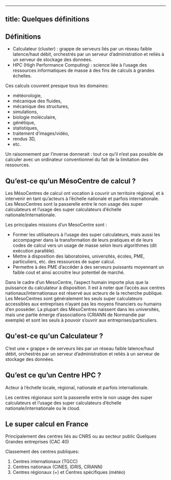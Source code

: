 
---
title: Quelques définitions
---

## Définitions

- Calculateur (cluster) : grappe de serveurs liés par un réseau faible latence/haut débit, orchestrés par un serveur d’administration et reliés à un serveur de stockage des données.
- HPC (High Performance Computing) : science liée à l’usage des ressources informatiques de masse à des fins de calculs à grandes échelles.

Ces calculs couvrent presque tous les domaines:
- météorologie,
- mécanique des fluides,
- mécanique des structures,
- simulations,
- biologie moléculaire,
- génétique,
- statistiques,
- traitement d’images/vidéo,
- rendus 3D,
- etc.

Un raisonnement par l’inverse donnerait : tout ce qu’il n’est pas possible de calculer avec un ordinateur conventionnel du fait de la limitation des ressources.

## Qu’est-ce qu’un MésoCentre de calcul ?

Les MésoCentres de calcul ont vocation à couvrir un territoire régional, et à intervenir en tant qu’acteurs à l’échelle nationale et parfois internationale. Les MesoCentres sont la passerelle entre le non usage des super calculateurs et l’usage des super calculateurs d’échelle nationale/internationale.

Les principales missions d’un MesoCentre sont :

- Former les utilisateurs à l’usage des super calculateurs, mais aussi les accompagner dans la transformation de leurs pratiques et de leurs codes de calcul vers un usage de masse selon leurs algorithmes (dit exécution parallèle).
- Mettre à disposition des laboratoires, universités, écoles, PME, particuliers, etc. des ressources de super calcul.
- Permettre à des PME d’accéder à des serveurs puissants moyennant un faible cout et ainsi accroitre leur potentiel de marché.

Dans le cadre d’un MesoCentre, l’aspect humain importe plus que la puissance du calculateur à disposition.
Il est à noter que l’accès aux centres nationaux/internationaux est réservé aux acteurs de la recherche publique. Les MesoCentres sont généralement les seuls super calculateurs accessibles aux entreprises n’ayant pas les moyens financiers ou humains d’en posséder.
La plupart des MésoCentres naissent dans les universités, mais une partie émerge d’associations (CRIANN de Normandie par exemple) et sont les seuls à pouvoir s’ouvrir aux entreprises/particuliers.

## Qu'est-ce qu'un Calculateur ?
C’est une « grappe » de serveurs liés par un réseau faible latence/haut débit, orchestrés par un serveur d’administration et reliés à un serveur de stockage des données.

## Qu’est ce qu’un Centre HPC ?
Acteur à l’échelle locale, régional, nationale et parfois internationale.

Les centres régionaux sont la passerelle entre le non usage des super calculateurs et l’usage des super calculateurs d’échelle nationale/internationale ou le cloud.

## Le super calcul en France
Principalement des centres liés au CNRS ou au secteur public
Quelques Grandes entreprises (CAC 40)

Classement des centres publiques:
1. Centres internationaux (TGCC)
2. Centres nationaux (CINES, IDRIS, CRIANN)
3. Centres régionaux (+) et Centres spécifiques (météo)

